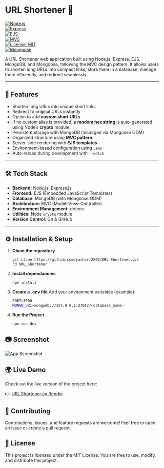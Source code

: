 # URL Shortener 🔗

[![Node.js](https://img.shields.io/badge/Node.js-18.x-green?logo=node.js)](https://nodejs.org/)  
[![Express](https://img.shields.io/badge/Express.js-4.x-black?logo=express)](https://expressjs.com/)  
[![EJS](https://img.shields.io/badge/EJS-Templating-yellow)](https://ejs.co/)  
[![MVC](https://img.shields.io/badge/Pattern-MVC-blue)](#)  
[![License: MIT](https://img.shields.io/badge/License-MIT-red.svg)](LICENSE)  
[![Mongoose](https://img.shields.io/badge/ODM-Mongoose-orange)](https://mongoosejs.com/)

A URL Shortener web application built using Node.js, Express, EJS, MongoDB, and Mongoose, following the MVC design pattern. It allows users to shorten long URLs into compact links, store them in a database, manage them efficiently, and redirect seamlessly.

---

## 🚀 Features
- Shorten long URLs into unique short links  
- Redirect to original URLs instantly  
- Option to add **custom short URLs**  
- If no custom alias is provided, a **random hex string** is auto-generated using Node’s **crypto** module
- Persistent storage with MongoDB (managed via Mongoose ODM)
- Organized structure using **MVC pattern**  
- Server-side rendering with **EJS templates**  
- Environment-based configuration using `.env`  
- Auto-reload during development with `--watch`  

---

## 🛠️ Tech Stack
- **Backend:** Node.js, Express.js  
- **Frontend:** EJS (Embedded JavaScript Templates)
- **Database:** MongoDB (with Mongoose ODM)  
- **Architecture:** MVC (Model–View–Controller)  
- **Environment Management:** dotenv  
- **Utilities:** Node `crypto` module  
- **Version Control:** Git & GitHub  

---

## ⚙️ Installation & Setup

1. **Clone the repository**
   ```bash
   git clone https://github.com/yashsri2802/URL-Shortener.git
   cd URL_Shortener

2. **Install dependancies**
   ```bash
   npm install

3. **Create a .env file**
   Add your environment variables (example):
   ```bash
   PORT=3000
   MONGO_URI=mongodb://127.0.0.1:27017/<database_name>

4. **Run the Project**
   ```bash
   npm run dev

## 📷 Screenshot
![App Screenshot](./Screenshot.png)

## 🌍 Live Demo

Check out the live version of the project here:  

👉 [URL Shortener on Render](https://urlshortener-hns1.onrender.com)

## 🤝 Contributing

Contributions, issues, and feature requests are welcome!
Feel free to open an issue or create a pull request.

## 📜 License

This project is licensed under the MIT License.
You are free to use, modify, and distribute this project.
